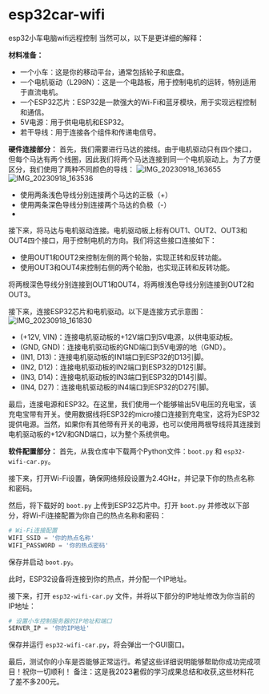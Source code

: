 # esp32car-wifi
esp32小车电脑wifi远程控制
当然可以，以下是更详细的解释：

**材料准备：**
- 一个小车：这是你的移动平台，通常包括轮子和底盘。
- 一个电机驱动（L298N）：这是一个电路板，用于控制电机的运转，特别适用于直流电机。
- 一个ESP32芯片：ESP32是一款强大的Wi-Fi和蓝牙模块，用于实现远程控制和通信。
- 5V电源：用于供电电机和ESP32。
- 若干导线：用于连接各个组件和传递电信号。

**硬件连接部分：**
首先，我们需要进行马达的接线。由于电机驱动只有四个接口，但每个马达有两个线圈，因此我们将两个马达连接到同一个电机驱动上。为了方便区分，我们使用了两种不同颜色的导线：
![IMG_20230918_163655](https://github.com/XWBSZ/esp32car-wifi/assets/128375805/d0c0b5ae-c9fa-4a32-8faa-d1b98b2d43ce)
![IMG_20230918_163536](https://github.com/XWBSZ/esp32car-wifi/assets/128375805/164ec70c-1187-470e-b8f5-cce6215376a2)

- 使用两条浅色导线分别连接两个马达的正极（+）
- 使用两条深色导线分别连接两个马达的负极（-）
- 

接下来，将马达与电机驱动连接。电机驱动板上标有OUT1、OUT2、OUT3和OUT4四个接口，用于控制电机的方向。我们将这些接口连接如下：

- 使用OUT1和OUT2来控制左侧的两个轮胎，实现正转和反转功能。
- 使用OUT3和OUT4来控制右侧的两个轮胎，也实现正转和反转功能。

将两根深色导线分别连接到OUT1和OUT4，将两根浅色导线分别连接到OUT2和OUT3。

接下来，连接ESP32芯片和电机驱动。以下是连接方式示意图：
![IMG_20230918_161830](https://github.com/XWBSZ/esp32car-wifi/assets/128375805/9dd7ddb1-7e3e-479e-8856-a580dc3066cf)

- (+12V, VIN)：连接电机驱动板的+12V端口到5V电源，以供电驱动板。
- (GND, GND)：连接电机驱动板的GND端口到5V电源的地（GND）。
- (IN1, D13)：连接电机驱动板的IN1端口到ESP32的D13引脚。
- (IN2, D12)：连接电机驱动板的IN2端口到ESP32的D12引脚。
- (IN3, D14)：连接电机驱动板的IN3端口到ESP32的D14引脚。
- (IN4, D27)：连接电机驱动板的IN4端口到ESP32的D27引脚。

最后，连接电源和ESP32。在这里，我们使用一个能够输出5V电压的充电宝，该充电宝带有开关。使用数据线将ESP32的micro接口连接到充电宝，这将为ESP32提供电源。当然，如果你有其他带有开关的电源，也可以使用两根导线将其连接到电机驱动板的+12V和GND端口，以为整个系统供电。

**软件配置部分：**
首先，从我仓库中下载两个Python文件：`boot.py` 和 `esp32-wifi-car.py`。

接下来，打开Wi-Fi设置，确保网络频段设置为2.4GHz，并记录下你的热点名称和密码。

然后，将下载好的 `boot.py` 上传到ESP32芯片中。打开 `boot.py` 并修改以下部分，将Wi-Fi连接配置为你自己的热点名称和密码：

```python
# Wi-Fi连接配置
WIFI_SSID = '你的热点名称'
WIFI_PASSWORD = '你的热点密码'
```

保存并启动 `boot.py`。

此时，ESP32设备将连接到你的热点，并分配一个IP地址。

接下来，打开 `esp32-wifi-car.py` 文件，并将以下部分的IP地址修改为你当前的IP地址：

```python
# 设置小车控制服务器的IP地址和端口
SERVER_IP = '你的IP地址'
```

保存并运行 `esp32-wifi-car.py`，将会弹出一个GUI窗口。

最后，测试你的小车是否能够正常运行。希望这些详细说明能够帮助你成功完成项目！祝你一切顺利！
备注：这是我2023暑假的学习成果总结和收获,这些材料花了差不多200元。
